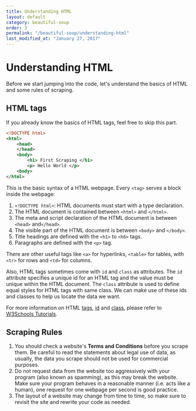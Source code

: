 ```yaml
---
title: Understanding HTML
layout: default
category: beautiful-soup
order: 3
permalink: "/beautiful-soup/understanding-html"
last_modified_at: "January 27, 2017"
---
```


# Understanding HTML 

Before we start jumping into the code, let's understand the basics of HTML and some rules of scraping.

## HTML tags

If you already know the basics of HTML tags, feel free to skip this part.

``` xml
<!DOCTYPE html>
<html>
	<head>
    </head>
	<body>
		<h1> First Scraping </h1>
        <p> Hello World </p>
    <body>
</html>
```

This is the basic syntax of a HTML webpage. Every `<tag>` serves a block inside the webpage:
1. `<!DOCTYPE html>`: HTML documents must start with a type declaration.
2. The HTML document is contained between `<html>` and `</html>`.
3. The meta and script declaration of the HTML document is between `<head>` and`</head>`.
4. The visible part of the HTML document is between `<body>` and `</body>`.
5. Title headings are defined with the `<h1>` to `<h6>` tags.
6. Paragraphs are defined with the `<p>` tag.

There are other useful tags like `<a>` for hyperlinks, `<table>` for tables, with `<tr>` for rows and `<td>` for columns.

Also, HTML tags sometimes come with `id` and `class` as attributes. The `id` attribute specifies a unique id for an HTML tag and the value must be unique within the HTML document. The `class` attribute is used to define equal styles for HTML tags with same class. We can make use of these ids and classes to help us locate the data we want.

For more information on HTML [tags](http://www.w3schools.com/html/), [id](http://www.w3schools.com/tags/att_global_id.asp) and [class](http://www.w3schools.com/html/html_classes.asp), please refer to [W3Schools Tutorials](http://www.w3schools.com/).

## Scraping Rules

1. You should check a website's **Terms and Conditions** before you scrape them. Be careful to read the statements about legal use of data, as usually, the data you scrape should not be used for commercial purposes.
2. Do not request data from the website too aggressively with your program (also known as spamming), as this may break the website. Make sure your program behaves in a reasonable manner (i.e. acts like a human), one request for one webpage per second is good practice.
3. The layout of a website may change from time to time, so make sure to revisit the site and rewrite your code as needed.

